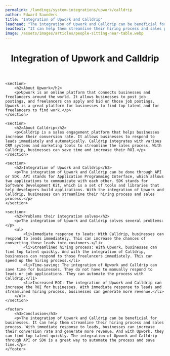 ```yaml
---
permalink: /landings/system-integrations/upwork/calldrip
author: Edward Saunders
title: "Integration of Upwork and Calldrip"
leadhead: "The integration of Upwork and Calldrip can be beneficial for businesses"
leadtext: "It can help them streamline their hiring process and sales process. With immediate response to leads, businesses can increase their conversion rate and generate more revenue. And with Upwork, they can find top talent quickly. The integration of Upwork and Calldrip through API or SDK is a great way to automate the process and save time."
image: /assets/images/articles/people-sitting-near-table.webp
---
```

<div class="arttext">
	<header>
		<h1>Integration of Upwork and Calldrip</h1>
	</header>

	<section>
		<h2>About Upwork</h2>
		<p>Upwork is an online platform that connects businesses and freelancers around the world. It allows businesses to post job postings, and freelancers can apply and bid on those job postings. Upwork is a great platform for businesses to find top talent and for freelancers to find work.</p>
	</section>

	<section>
		<h2>About Calldrip</h2>
		<p>Calldrip is a sales engagement platform that helps businesses increase their conversion rate. It allows businesses to respond to leads immediately and automatically. Calldrip integrates with various CRM systems and marketing tools to streamline the sales process. With Calldrip, businesses can save time and increase their ROI.</p>
	</section>

	<section>
		<h2>Integration of Upwork and Calldrip</h2>
		<p>The integration of Upwork and Calldrip can be done through API or SDK. API stands for Application Programming Interface, which allows two applications to communicate with each other. SDK stands for Software Development Kit, which is a set of tools and libraries that help developers build applications. With the integration of Upwork and Calldrip, businesses can streamline their hiring process and sales process.</p>
	</section>

	<section>
		<h2>Problems their integration solves</h2>
		<p>The integration of Upwork and Calldrip solves several problems:</p>
		<ul>
			<li>Immediate response to leads: With Calldrip, businesses can respond to leads immediately. This can increase the chances of converting those leads into customers.</li>
			<li>Streamlined hiring process: With Upwork, businesses can find top talent quickly. And with the integration of Calldrip, businesses can respond to those freelancers immediately. This can speed up the hiring process.</li>
			<li>Time-saving: The integration of Upwork and Calldrip can save time for businesses. They do not have to manually respond to leads or job applications. They can automate the process with Calldrip.</li>
			<li>Increased ROI: The integration of Upwork and Calldrip can increase the ROI for businesses. With immediate response to leads and streamlined hiring process, businesses can generate more revenue.</li>
		</ul>
	</section>

	<footer>
		<h3>Conclusion</h3>
		<p>The integration of Upwork and Calldrip can be beneficial for businesses. It can help them streamline their hiring process and sales process. With immediate response to leads, businesses can increase their conversion rate and generate more revenue. And with Upwork, they can find top talent quickly. The integration of Upwork and Calldrip through API or SDK is a great way to automate the process and save time.</p>
	</footer>

</div>